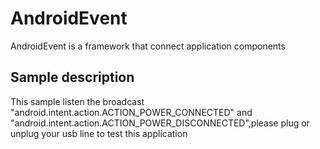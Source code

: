 # AndroidEvent
AndroidEvent is a framework that connect application components


## Sample description
This sample listen the broadcast "android.intent.action.ACTION_POWER_CONNECTED" and "android.intent.action.ACTION_POWER_DISCONNECTED",please plug or unplug your usb line to test this application
